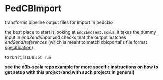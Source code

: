 # PedCBImport

transforms pipeline output files for import in pedcbio

the best place to start is looking at `End2EndTest.scala`. it takes the dummy input in _end2end/input_ and checks that the output matches _end2end/references_ (which is meant to match cbioportal's file format [specification](https://cbioportal.readthedocs.io/en/latest/File-Formats.html))

to run it, issue `sbt run`

**see the [d3b-scala repo example](https://github.com/d3b-center/d3b-scala/blob/master/examples/pedcbimport.md) for more specific instructions on how to get setup with this project (and with such projects in general)**
